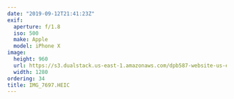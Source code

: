 ```yaml
---
date: "2019-09-12T21:41:23Z"
exif:
  aperture: f/1.8
  iso: 500
  make: Apple
  model: iPhone X
image:
  height: 960
  url: https://s3.dualstack.us-east-1.amazonaws.com/dpb587-website-us-east-1/asset/gallery/2019-europe-trip/1c739021-0be2-de31-341f-3cab47ae0ef4~1280.jpg
  width: 1280
ordering: 34
title: IMG_7697.HEIC
---
```

